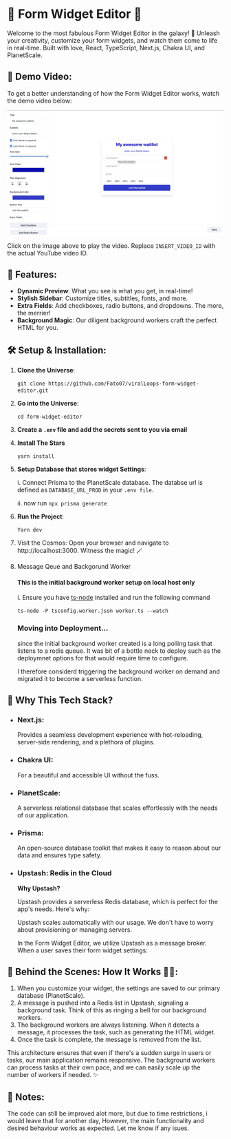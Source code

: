 # 🚀 Form Widget Editor 🎨

Welcome to the most fabulous Form Widget Editor in the galaxy! 🌌 Unleash your creativity, customize your form widgets, and watch them come to life in real-time. Built with love, React, TypeScript, Next.js, Chakra UI, and PlanetScale.

## 🎥 Demo Video:

To get a better understanding of how the Form Widget Editor works, watch the demo video below:

[![Form Widget Editor Demo](./demo.png)](https://www.youtube.com/watch?v=4KTsjtjGkWY "Form Widget Editor Demo")

Click on the image above to play the video. Replace `INSERT_VIDEO_ID` with the actual YouTube video ID.


## 🌈 Features:

- **Dynamic Preview**: What you see is what you get, in real-time!
- **Stylish Sidebar**: Customize titles, subtitles, fonts, and more.
- **Extra Fields**: Add checkboxes, radio buttons, and dropdowns. The more, the merrier!
- **Background Magic**: Our diligent background workers craft the perfect HTML for you.

## 🛠️ Setup & Installation:

1. **Clone the Universe**:
   ```
   git clone https://github.com/Fato07/viralLoops-form-widget-editor.git
   ```
2. **Go into the Universe**:
   ```
   cd form-widget-editor
   ```
3. **Create a `.env` file and add the secrets sent to you via email**
   
4. **Install The Stars**
   ```
   yarn install
   ```
5. **Setup Database that stores widget Settings**:
  
   i. Connect Prisma to the PlanetScale database. The databse url is defined as `DATABASE_URL_PROD` in your `.env file`.

   ii. now run `npx prisma generate`

6. **Run the Project**:
   ```
   Yarn dev
   ```
7. Visit the Cosmos: Open your browser and navigate to http://localhost:3000. Witness the magic! 🪄

8. Message Qeue and Backgorund Worker
   
   #### This is the initial background worker setup on local host only
   i. Ensure you have [ts-node](https://www.npmjs.com/package/ts-node) installed and run the following command

   ```
   ts-node -P tsconfig.worker.json worker.ts --watch
   ```

   ### Moving into Deployment...
   since the initial background worker created is a long polling task that listens to a redis queue. It was bit of a bottle neck to deploy such as the deploymnet options for that would require time to configure.

   I therefore considerd triggering the background worker on demand and migrated it to become a serverless function.

## 🚀 Why This Tech Stack?
 - ### Next.js:
   Provides a seamless development experience with hot-reloading, server-side rendering, and a plethora of plugins.
 - ### Chakra UI:
   For a beautiful and accessible UI without the fuss.
 - ### PlanetScale: 
   A serverless relational database that scales effortlessly with the needs of our application.
 - ###  Prisma:
   An open-source database toolkit that makes it easy to reason about our data and ensures type safety.

 - ### Upstash: Redis in the Cloud

   **Why Upstash?**

   Upstash provides a serverless Redis database, which is perfect for the app's needs. Here's why:

   Upstash scales automatically with our usage. We don't have to worry about provisioning or managing servers.


   In the Form Widget Editor, we utilize Upstash as a message broker. When a user saves their form widget settings:

## 🧱 Behind the Scenes: How It Works 🕵️‍♂️:
   1. When you customize your widget, the settings are saved to our primary database (PlanetScale).
   2. A message is pushed into a Redis list in Upstash, signaling a background task. Think of this as ringing a bell for our background workers.
   3. The background workers are always listening. When it detects a message, it processes the task, such as generating the HTML widget.
   4. Once the task is complete, the message is removed from the list.

  This architecture ensures that even if there's a sudden surge in users or tasks, our main application remains responsive. The background workers can process tasks at their own pace, and we can easily scale up the number of workers if needed. ✨

## 📝 Notes:
The code can still be improved alot more, but due to time restrictions, i would leave that for another day, However, the main functionality and desired behaviour works as expected. Let me know if any isues.



   

   